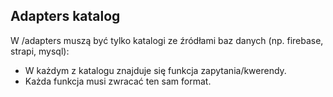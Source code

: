 ## Adapters katalog

W /adapters muszą być tylko katalogi ze źródłami baz danych (np. firebase, strapi, mysql):

- W każdym z katalogu znajduje się funkcja zapytania/kwerendy.
- Każda funkcja musi zwracać ten sam format.
